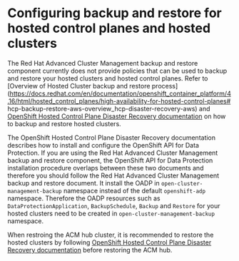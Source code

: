 # Configuring backup and restore for hosted control planes and hosted clusters

The Red Hat Advanced Cluster Management backup and restore component currently does not provide policies that can be used to backup and restore your hosted clusters and hosted control planes. Refer to [Overview of Hosted Cluster backup and restore process](https://docs.redhat.com/en/documentation/openshift_container_platform/4.16/html/hosted_control_planes/high-availability-for-hosted-control-planes# hcp-backup-restore-aws-overview_hcp-disaster-recovery-aws) and [OpenShift Hosted Control Plane Disaster Recovery documentation](https://docs.redhat.com/en/documentation/openshift_container_platform/4.18/html/hosted_control_planes/high-availability-for-hosted-control-planes#hcp-disaster-recovery-oadp) on how to backup and restore hosted clusters.

The OpenShift Hosted Control Plane Disaster Recovery documentation describes how to install and configure the OpenShift API for Data Protection. If you are using the Red Hat Advanced Cluster Management backup and restore component, the OpenShift API for Data Protection installation procedure overlaps between these two documents and therefore you should follow the Red Hat Advanced Cluster Management backup and restore document. It install the OADP in `open-cluster-management-backup` namespace instead of the default `openshift-adp` namespace. Therefore the OADP resources such as `DataProtectionApplication`, `BackupSchedule`, `Backup` and `Restore` for your hosted clusters need to be created in `open-cluster-management-backup` namespace.

When restroing the ACM hub cluster, it is recommended to restore the hosted clusters by following [OpenShift Hosted Control Plane Disaster Recovery documentation](https://docs.redhat.com/en/documentation/openshift_container_platform/4.18/html/hosted_control_planes/high-availability-for-hosted-control-planes#hcp-disaster-recovery-oadp) before restoring the ACM hub. 